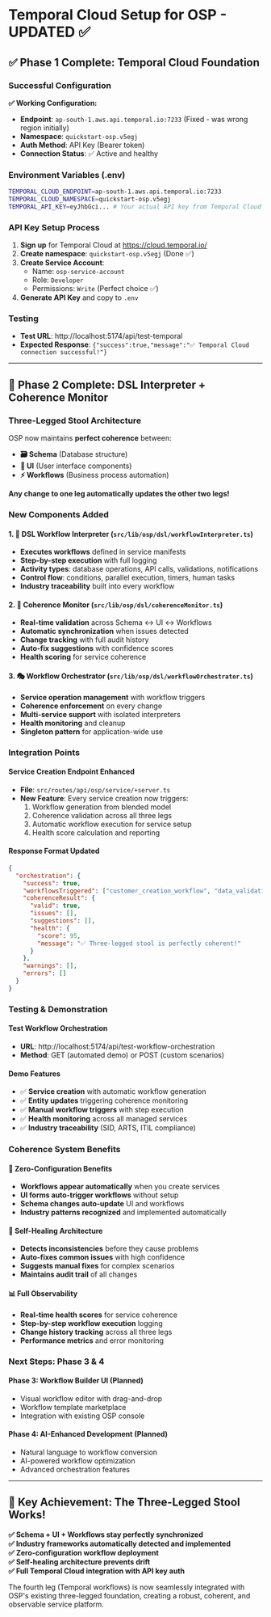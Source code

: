 # Temporal Cloud Setup for OSP - UPDATED ✅

## ✅ Phase 1 Complete: Temporal Cloud Foundation

### Successful Configuration

**✅ Working Configuration:**
- **Endpoint**: `ap-south-1.aws.api.temporal.io:7233` (Fixed - was wrong region initially)
- **Namespace**: `quickstart-osp.v5egj`
- **Auth Method**: API Key (Bearer token)
- **Connection Status**: ✅ Active and healthy

### Environment Variables (.env)
```bash
TEMPORAL_CLOUD_ENDPOINT=ap-south-1.aws.api.temporal.io:7233
TEMPORAL_CLOUD_NAMESPACE=quickstart-osp.v5egj
TEMPORAL_API_KEY=eyJhbGci... # Your actual API key from Temporal Cloud
```

### API Key Setup Process
1. **Sign up** for Temporal Cloud at https://cloud.temporal.io/
2. **Create namespace**: `quickstart-osp.v5egj` (Done ✅)
3. **Create Service Account**: 
   - Name: `osp-service-account`
   - Role: `Developer` 
   - Permissions: `Write` (Perfect choice ✅)
4. **Generate API Key** and copy to `.env`

### Testing
- **Test URL**: http://localhost:5174/api/test-temporal  
- **Expected Response**: `{"success":true,"message":"✅ Temporal Cloud connection successful!"}`

---

## 🚀 Phase 2 Complete: DSL Interpreter + Coherence Monitor

### Three-Legged Stool Architecture

OSP now maintains **perfect coherence** between:
- **🗃️ Schema** (Database structure)
- **🎨 UI** (User interface components)  
- **⚡ Workflows** (Business process automation)

**Any change to one leg automatically updates the other two legs!**

### New Components Added

#### 1. 🔄 DSL Workflow Interpreter (`src/lib/osp/dsl/workflowInterpreter.ts`)
- **Executes workflows** defined in service manifests
- **Step-by-step execution** with full logging
- **Activity types**: database operations, API calls, validations, notifications
- **Control flow**: conditions, parallel execution, timers, human tasks
- **Industry traceability** built into every workflow

#### 2. 🔄 Coherence Monitor (`src/lib/osp/dsl/coherenceMonitor.ts`)
- **Real-time validation** across Schema ↔ UI ↔ Workflows
- **Automatic synchronization** when issues detected
- **Change tracking** with full audit history
- **Auto-fix suggestions** with confidence scores
- **Health scoring** for service coherence

#### 3. 🎭 Workflow Orchestrator (`src/lib/osp/dsl/workflowOrchestrator.ts`)
- **Service operation management** with workflow triggers
- **Coherence enforcement** on every change
- **Multi-service support** with isolated interpreters
- **Health monitoring** and cleanup
- **Singleton pattern** for application-wide use

### Integration Points

#### Service Creation Endpoint Enhanced
- **File**: `src/routes/api/osp/service/+server.ts`
- **New Feature**: Every service creation now triggers:
  1. Workflow generation from blended model
  2. Coherence validation across all three legs
  3. Automatic workflow execution for service setup
  4. Health score calculation and reporting

#### Response Format Updated
```json
{
  "orchestration": {
    "success": true,
    "workflowsTriggered": ["customer_creation_workflow", "data_validation_workflow"],
    "coherenceResult": {
      "valid": true,
      "issues": [],
      "suggestions": [],
      "health": {
        "score": 95,
        "message": "✅ Three-legged stool is perfectly coherent!"
      }
    },
    "warnings": [],
    "errors": []
  }
}
```

### Testing & Demonstration

#### Test Workflow Orchestration
- **URL**: http://localhost:5174/api/test-workflow-orchestration
- **Method**: GET (automated demo) or POST (custom scenarios)

#### Demo Features
- ✅ **Service creation** with automatic workflow generation
- ✅ **Entity updates** triggering coherence monitoring  
- ✅ **Manual workflow triggers** with step execution
- ✅ **Health monitoring** across all managed services
- ✅ **Industry traceability** (SID, ARTS, ITIL compliance)

### Coherence System Benefits

#### 🚀 Zero-Configuration Benefits
- **Workflows appear automatically** when you create services
- **UI forms auto-trigger workflows** without setup
- **Schema changes auto-update** UI and workflows
- **Industry patterns recognized** and implemented automatically

#### 🔄 Self-Healing Architecture
- **Detects inconsistencies** before they cause problems
- **Auto-fixes common issues** with high confidence
- **Suggests manual fixes** for complex scenarios
- **Maintains audit trail** of all changes

#### 📊 Full Observability
- **Real-time health scores** for service coherence
- **Step-by-step workflow execution** logging
- **Change history tracking** across all three legs
- **Performance metrics** and error monitoring

### Next Steps: Phase 3 & 4

#### Phase 3: Workflow Builder UI (Planned)
- Visual workflow editor with drag-and-drop
- Workflow template marketplace
- Integration with existing OSP console

#### Phase 4: AI-Enhanced Development (Planned)  
- Natural language to workflow conversion
- AI-powered workflow optimization
- Advanced orchestration features

---

## 🎯 Key Achievement: The Three-Legged Stool Works!

**✅ Schema + UI + Workflows stay perfectly synchronized**  
**✅ Industry frameworks automatically detected and implemented**  
**✅ Zero-configuration workflow deployment**  
**✅ Self-healing architecture prevents drift**  
**✅ Full Temporal Cloud integration with API key auth**

The fourth leg (Temporal workflows) is now seamlessly integrated with OSP's existing three-legged foundation, creating a robust, coherent, and observable service platform. 
